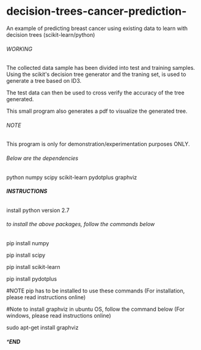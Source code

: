 # decision-trees-cancer-prediction-
An example of predicting breast cancer using existing data to learn with decision trees (scikit-learn/python)


###### WORKING ######

The collected data sample has been divided into test and training samples.
Using the scikit's decision tree generator and the traning set, is used to
generate a tree based on ID3.

The test data can then be used to cross verify the accuracy of the tree 
generated.

This small program also generates a pdf to visualize the generated tree.

###### NOTE #####

This program is only for demonstration/experimentation purposes ONLY.  


###### Below are the dependencies ######

python
numpy
scipy
scikit-learn
pydotplus
graphviz

###### **********INSTRUCTIONS********** ######

install python version 2.7

######  to install the above packages, follow the commands below ######

pip install numpy

pip install scipy

pip install scikit-learn

pip install pydotplus

#NOTE  pip has to be installed to use these commands (For installation, please read instructions online)

#Note to install graphviz in ubuntu OS, follow the command below (For windows, please read instructions online)

sudo apt-get install graphviz


######  ***************************END************************** ######